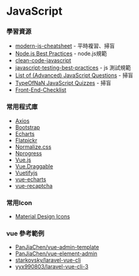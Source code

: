 <a name="#JavaScript"></a>
# JavaScript

<a name="resources"></a>
### 學習資源
- [modern-js-cheatsheet](https://github.com/mbeaudru/modern-js-cheatsheet) - 平時複習、掃盲
- [Node.js Best Practices](https://github.com/i0natan/nodebestpractices) - node.js規範
- [clean-code-javascript](https://github.com/ryanmcdermott/clean-code-javascript)
- [javascript-testing-best-practices](https://github.com/goldbergyoni/javascript-testing-best-practices) - js 測試規範
- [List of (Advanced) JavaScript Questions](https://github.com/lydiahallie/javascript-questions) - 掃盲
- [TypeOfNaN JavaScript Quizzes](https://quiz.typeofnan.dev/) - 掃盲
- [Front-End-Checklist](https://github.com/thedaviddias/Front-End-Checklist)

<a name="library"></a>
### 常用程式庫
- [Axios](https://github.com/axios/axios)
- [Bootstrap](https://getbootstrap.com)
- [Echarts](https://echarts.baidu.com)
- [Flatpickr](https://flatpickr.js.org)
- [Normalize.css](https://necolas.github.io/normalize.css)
- [Nprogress](https://ricostacruz.com/nprogress)
- [Vue.js](https://vuejs.org)
- [Vue.Draggable](https://github.com/SortableJS/Vue.Draggable)
- [Vuetifyjs](https://vuetifyjs.com)
- [vue-echarts](https://github.com/ecomfe/vue-echarts)
- [vue-recaptcha](https://www.npmjs.com/package/vue-recaptcha)

<a name="icon"></a>
### 常用Icon
- [Material Design Icons](https://materialdesignicons.com/)

<a name="vue_example"></a>
### vue 參考範例
- [PanJiaChen/vue-admin-template](https://github.com/PanJiaChen/vue-admin-template)
- [PanJiaChen/vue-element-admin](https://github.com/PanJiaChen/vue-element-admin)
- [starkovsky/laravel-vue-cli](https://github.com/starkovsky/laravel-vue-cli)
- [yyx990803/laravel-vue-cli-3](https://github.com/yyx990803/laravel-vue-cli-3)
